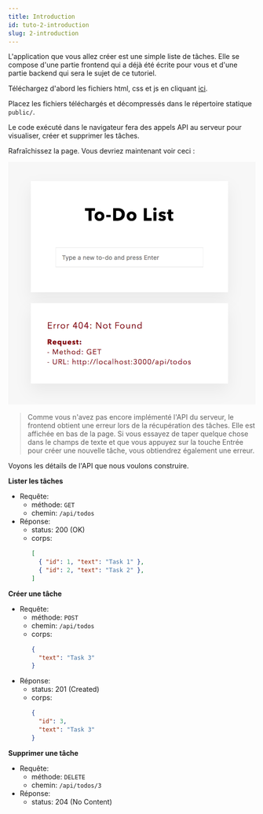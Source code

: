 ```yaml
---
title: Introduction
id: tuto-2-introduction
slug: 2-introduction
---
```


L'application que vous allez créer est une simple liste de tâches. Elle se compose d'une partie frontend qui a déjà été écrite pour vous et d'une partie backend qui sera le sujet de ce tutoriel.

Téléchargez d'abord les fichiers html, css et js en cliquant [ici](https://foalts.org/simple-todo-list.zip).

Placez les fichiers téléchargés et décompressés dans le répertoire statique `public/`.

Le code exécuté dans le navigateur fera des appels API au serveur pour visualiser, créer et supprimer les tâches.

Rafraîchissez la page. Vous devriez maintenant voir ceci :

![Browser view](./app.png)

> Comme vous n'avez pas encore implémenté l'API du serveur, le frontend obtient une erreur lors de la récupération des tâches. Elle est affichée en bas de la page. Si vous essayez de taper quelque chose dans le champs de texte et que vous appuyez sur la touche Entrée pour créer une nouvelle tâche, vous obtiendrez également une erreur.

Voyons les détails de l'API que nous voulons construire.

**Lister les tâches**
- Requête:
  - méthode: `GET`
  - chemin: `/api/todos`
- Réponse:
  - status: 200 (OK)
  - corps: 
    ```json
    [
      { "id": 1, "text": "Task 1" },
      { "id": 2, "text": "Task 2" },
    ]
    ```

**Créer une tâche**
- Requête:
  - méthode: `POST`
  - chemin: `/api/todos`
  - corps:
    ```json
    {
      "text": "Task 3"
    }
    ```
- Réponse:
  - status: 201 (Created)
  - corps: 
    ```json
    {
      "id": 3,
      "text": "Task 3"
    }
    ```

**Supprimer une tâche**
- Requête:
  - méthode: `DELETE`
  - chemin: `/api/todos/3`
- Réponse:
  - status: 204 (No Content)
